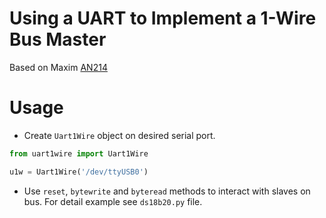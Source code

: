 # Using a UART to Implement a 1-Wire Bus Master
Based on Maxim [AN214](https://pdfserv.maximintegrated.com/en/an/AN214.pdf)

# Usage

* Create `Uart1Wire` object on desired serial port.

```python
from uart1wire import Uart1Wire

u1w = Uart1Wire('/dev/ttyUSB0')
```

* Use `reset`, `bytewrite` and `byteread` methods to interact with slaves
on bus. For detail example see `ds18b20.py` file.
